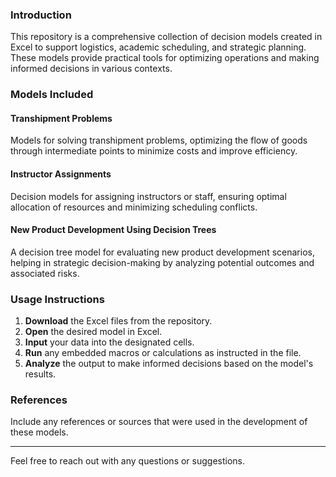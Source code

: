 ### Introduction
This repository is a comprehensive collection of decision models created in Excel to support logistics, academic scheduling, and strategic planning. These models provide practical tools for optimizing operations and making informed decisions in various contexts.

### Models Included

#### Transhipment Problems
Models for solving transhipment problems, optimizing the flow of goods through intermediate points to minimize costs and improve efficiency.

#### Instructor  Assignments
Decision models for assigning instructors or staff, ensuring optimal allocation of resources and minimizing scheduling conflicts.

#### New Product Development Using Decision Trees
A decision tree model for evaluating new product development scenarios, helping in strategic decision-making by analyzing potential outcomes and associated risks.

### Usage Instructions
1. **Download** the Excel files from the repository.
2. **Open** the desired model in Excel.
3. **Input** your data into the designated cells.
4. **Run** any embedded macros or calculations as instructed in the file.
5. **Analyze** the output to make informed decisions based on the model's results.


### References
Include any references or sources that were used in the development of these models.

---

Feel free to reach out with any questions or suggestions. 
